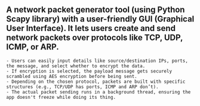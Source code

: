 ## A network packet generator tool (using Python Scapy library) with a user-friendly GUI (Graphical User Interface). It lets users create and send network packets over protocols like TCP, UDP, ICMP, or ARP.

    - Users can easily input details like source/destination IPs, ports, the message, and select whether to encrypt the data.
    - If encryption is selected, the payload message gets securely scrambled using AES encryption before being sent.
    - Depending on the chosen protocol, packets are built with specific structures (e.g., TCP/UDP has ports, ICMP and ARP don’t).
    - The actual packet sending runs in a background thread, ensuring the app doesn't freeze while doing its thing.